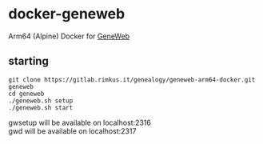 # docker-geneweb

Arm64 (Alpine) Docker for [GeneWeb](https://github.com/geneweb/geneweb "Geneweb Repository")

## starting
```
git clone https://gitlab.rimkus.it/genealogy/geneweb-arm64-docker.git geneweb
cd geneweb
./geneweb.sh setup
./geneweb.sh start
```
gwsetup will be available on localhost:2316  \
gwd will be available on localhost:2317

